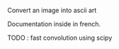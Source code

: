 Convert an image into ascii art

Documentation inside in french.

TODO : fast convolution using scipy
